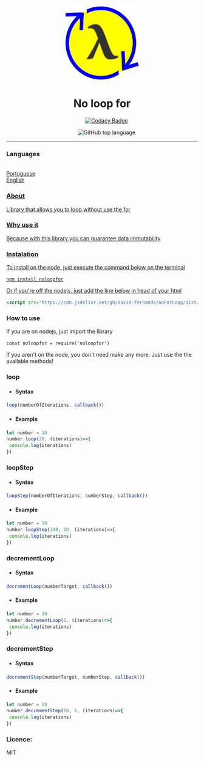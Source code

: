 <p align="center">
  <a href="" rel="noopener">
 <img width=200px height=200px src="icon/icon.png" alt="No loop for"></a>
</p>

<h1 align="center">No loop for</h1>

<div align="center">
<ul style="list-style:none">
<li style="list-style:none">
  
[![Codacy Badge](https://api.codacy.com/project/badge/Grade/2d1f61ae61dc4d67939faacc892a81f3)](https://app.codacy.com/manual/david-fernando/noLoopFor?utm_source=github.com&utm_medium=referral&utm_content=david-fernando/noLoopFor&utm_campaign=Badge_Grade_Dashboard)

</li>
<li style="list-style:none">
  
![GitHub top language](https://img.shields.io/github/languages/top/david-fernando/noLoopFor)

</li>
</div>

---


### Languages
<ul style="display:inline; list-style-type:none">
  <li style="list-style-type:none"><a href="LEIAME.md">Portuguese</li>
  <li style="list-style-type:none"><a href="#">English</li>
</ul>

### About
Library that allows you to loop without use the for

### Why use it
Because with this library you can guarantee data immutability

### Instalation
To install on the node, just execute the command below on the terminal
```
npm install noloopfor
```
Or if you're off the nodejs, just add the line below in head of your html
```html
<script src="https://cdn.jsdelivr.net/gh/david-fernando/noForLoop/dist/noforloop.js"></script>
```
### How to use
If you are on nodejs, just import the library
```
const noloopfor = require('noloopfor')
```
If you aren't on the node, you don't need make any more. Just use the the available methods!

### loop
   - <h4>Syntax</h4>
  ```javascript
  loop(numberOfIterations, callback())
  ```
  - <h4>Example</h4>
  ```javascript
  let number = 10
  number.loop(20, (iterations)=>{
   console.log(iterations)
  })
  ```
### loopStep
   - <h4>Syntax</h4>
  ```javascript
  loopStep(numberOfIterations, numberStep, callback())
  ```
  - <h4>Example</h4>
  ```javascript
  let number = 10
  number.loopStep(100, 10, (iterations)=>{
   console.log(iterations)
  })
  ```
  

### decrementLoop
   - <h4>Syntax</h4>
  ```javascript
  decrementLoop(numberTarget, callback())
  ```
  - <h4>Example</h4>
  ```javascript
  let number = 10
  number.decrementLoop(1, (iterations)=>{
   console.log(iterations)
  })
  ```
  
### decrementStep
   - <h4>Syntax</h4>
  ```javascript
  decrementStep(numberTarget, numberStep, callback())
  ```
  - <h4>Example</h4>
  ```javascript
  let number = 20
  number.decrementStep(10, 1, (iterations)=>{
   console.log(iterations)
  })
  ```

### Licence:
MIT
